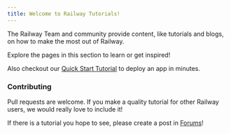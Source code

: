 ```yaml
---
title: Welcome to Railway Tutorials!
---
```


The Railway Team and community provide content, like tutorials and blogs, on how to make the most out of Railway.

Explore the pages in this section to learn or get inspired!  

Also checkout our [Quick Start Tutorial](/quick-start) to deploy an app in minutes.

### Contributing

Pull requests are welcome.  If you make a quality tutorial for other Railway users, we would really love to include it!

If there is a tutorial you hope to see, please create a post in <a href="https://community.railway.app/" target="_blank">Forums</a>!

